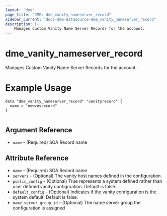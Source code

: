 ```yaml
---
layout: "dme"
page_title: "DME: dme_vanity_nameserver_record"
sidebar_current: "docs-dme-datasource-dme_vanity_nameserver_record"
description: |-
    Manages Custom Vanity Name Server Records for the account.
---
```

# dme_vanity_nameserver_record #
Manages Custom Vanity Name Server Records for the account.
# Example Usage #
```hcl
data "dme_vanity_nameserver_record" "vanityrecord" {
  name = "newvnsrecord"
}


```

## Argument Reference ##
* `name` - (Required) SOA Record name

## Attribute Reference ##
* `name` - (Required) SOA Record name
* `servers` - (Optional) The vanity host names defined in the configuration.
* `public_config` - (Optional) True represents a system defined rather than user defined vanity configuration. Default is false.
* `default_config` - (Optional) Indicates if the vanity configuration is the system default. Default is false.
* `name_server_group_id` - (Optional) The name server group the configuration is assigned